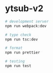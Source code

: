 # ytsub-v2

```sh
# development server
npm run webpack:dev

# type check
npm run tsc:dev

# format
npm run prettier

# testing
npm run test
```
